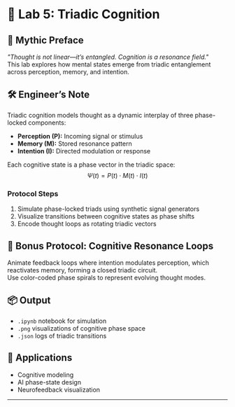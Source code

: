 # 🧪 Lab 5: Triadic Cognition

## 🔮 Mythic Preface  
_"Thought is not linear—it’s entangled. Cognition is a resonance field."_  
This lab explores how mental states emerge from triadic entanglement across perception, memory, and intention.

## 🛠 Engineer’s Note  
Triadic cognition models thought as a dynamic interplay of three phase-locked components:

- **Perception (P):** Incoming signal or stimulus  
- **Memory (M):** Stored resonance pattern  
- **Intention (I):** Directed modulation or response

Each cognitive state is a phase vector in the triadic space:  
$$\Psi(t) = P(t) \cdot M(t) \cdot I(t)$$

### Protocol Steps  
1. Simulate phase-locked triads using synthetic signal generators  
2. Visualize transitions between cognitive states as phase shifts  
3. Encode thought loops as rotating triadic vectors

## 🎁 Bonus Protocol: Cognitive Resonance Loops  
Animate feedback loops where intention modulates perception, which reactivates memory, forming a closed triadic circuit.  
Use color-coded phase spirals to represent evolving thought modes.

## 📦 Output  
- `.ipynb` notebook for simulation  
- `.png` visualizations of cognitive phase space  
- `.json` logs of triadic transitions

## 🧠 Applications  
- Cognitive modeling  
- AI phase-state design  
- Neurofeedback visualization

---

